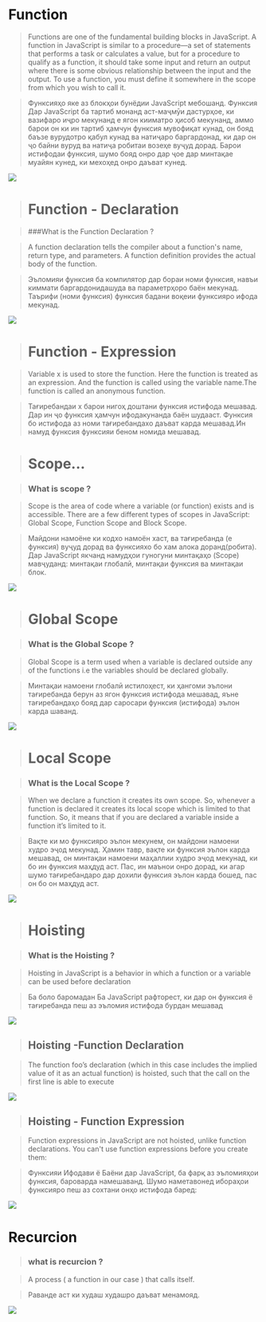 # Function
 >Functions are one of the fundamental building blocks in JavaScript. A function in JavaScript is similar to a procedure—a set of statements that performs a task or calculates a value, but for a procedure to qualify as a function, it should take some input and return an output where there is some obvious relationship between the input and the output. To use a function, you must define it somewhere in the scope from which you wish to call it.

>Функсияҳо яке аз блокҳои бунёдии JavaScript мебошанд. Функсия Дар JavaScript ба тартиб монанд аст-маҷмӯи дастурҳое, ки вазифаро иҷро мекунанд е ягон кииматро ҳисоб мекунанд, аммо барои он ки ин тартиб ҳамчун функсия мувофиқат кунад, он бояд баъзе вурудотро қабул кунад ва натиҷаро баргардонад, ки дар он ҷо байни вуруд ва натиҷа робитаи возеҳе вуҷуд дорад. Барои истифодаи функсия, шумо бояд онро дар ҷое дар минтақае муайян кунед, ки мехоҳед онро даъват кунед.

![](/images/Screenshot_1.png)

> # Function - Declaration

> ###What is the Function Declaration ?

 >A function declaration tells the compiler about a function's name, return type, and parameters. A function definition provides the actual body of the function.

>Эъломияи функсия ба компилятор дар бораи номи функсия, навъи киммати баргардонидашуда ва параметрҳоро 
баён мекунад. Таърифи (номи функсия) функсия бадани воқеии функсияро ифода мекунад.

![](/images/Screenshot_2.png)

> # Function - Expression

>Variable x is used to store the function. Here the function is treated as an expression. And the function is called using the variable name.The function is called an anonymous function.

>Тағиребандаи x барои нигоҳ доштани функсия истифода мешавад. Дар ин ҷо функсия ҳамчун ифодакунанда баён шудааст. Функсия бо истифода аз номи тағиребандахо даъват карда мешавад.Ин намуд функсия функсияи беном номида мешавад.

> # Scope...

> ### What is scope ?

 >Scope is the area of code where a variable (or function) exists and is accessible. There are a few different types of scopes in JavaScript: Global Scope, Function Scope and Block Scope.

 >Майдони намоёне ки кодхо намоён хаст, ва тағиребанда (е функсия) вуҷуд дорад ва функсияхо бо хам алока доранд(робита). Дар JavaScript якчанд намудҳои гуногуни минтақаҳо (Scope) мавҷуданд: минтақаи глобалӣ, минтақаи функсия ва минтақаи блок. 

![](/images/FHHHS29VIAIMlWv.png)

> # Global Scope

> ### What is the Global Scope ?

 >Global Scope is a term used when a variable is declared outside any of the functions i.e the variables should be declared globally.

 >Минтақаи намоени глобалӣ истилоҳест, ки ҳангоми эълони тағиребанда берун аз ягон функсия истифода мешавад, яъне тағиребандаҳо бояд дар саросари функсия (истифода) эълон карда шаванд.

 ![](/images/Screenshot_3.png)

 > # Local Scope

 > ### What is the Local Scope ?

  >When we declare a function it creates its own scope. So, whenever a function is declared it creates its local scope which is limited to that function. So, it means that if you are declared a variable inside a function it’s limited to it.

  >Вақте ки мо функсияро эълон мекунем, он майдони намоени худро эҷод мекунад. Ҳамин тавр, вақте ки функсия эълон карда мешавад, он минтақаи намоени маҳаллии худро эҷод мекунад, ки бо ин функсия маҳдуд аст. Пас, ин маънои онро дорад, ки агар шумо тағиребандаро дар дохили функсия эълон карда бошед, пас он бо он маҳдуд аст.

  ![](/images/Screenshot_4.png)

  > # Hoisting

  > ### What is the Hoisting ?

   >Hoisting in JavaScript is a behavior in which a function or a variable can be used before declaration

   >Ба боло баромадан Ба JavaScript рафторест, ки дар он функсия ё тағиребанда пеш аз эъломия истифода бурдан мешавад

   ![](/images/Screenshot_5.png)

> ## Hoisting -Function Declaration

 >The function foo’s declaration (which in this case includes the implied value of 
it as an actual function) is hoisted, such that the call on the first line is able to 
execute

![](/images/Screenshot_6.png)

> ## Hoisting - Function Expression

 >Function expressions in JavaScript are not hoisted, unlike function declarations. You can't use function expressions before you create them:

 >Функсияи Ифодави ё Баёни дар JavaScript, ба фарқ аз эъломияҳои функсия,  бароварда намешаванд. Шумо наметавонед ибораҳои функсияро пеш аз сохтани онҳо истифода баред:

![](/images/Screenshot7.png)

# Recurcion

> ### what is recurcion ?

 >A process ( a function in our case ) that calls itself.

 >Раванде аст ки худаш худашро даъват менамояд.

 ![](/images/Screenshot_9.png)